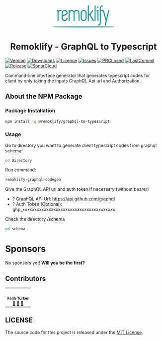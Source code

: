 <p align="center">
  <a href="https://remoklify.com">
    <img src="https://raw.githubusercontent.com/remoklify/remoklify.github.io/master/assets/logo/brand-logo.png" alt="Logo" width=200>
  </a>
</p>

<h1 align="center">
Remoklify - GraphQL to Typescript
</h1>

[![Version](https://img.shields.io/npm/v/@remoklify/graphql-to-typescript?color=CB3837&style=for-the-badge&logo=npm)](https://www.npmjs.com/package/@remoklify/graphql-to-typescript)
[![Downloads](https://img.shields.io/npm/dt/@remoklify/graphql-to-typescript?color=CB3837&logo=npm&style=for-the-badge)](https://www.npmjs.com/package/@remoklify/graphql-to-typescript)
[![License](https://img.shields.io/github/license/remoklify/graphql-to-typescript?color=43b043&style=for-the-badge)](LICENSE)
[![Issues](https://img.shields.io/github/issues/remoklify/graphql-to-typescript?color=43b043&style=for-the-badge)](https://github.com/remoklify/graphql-to-typescript/issues)
[![PRCLosed](https://img.shields.io/github/issues-pr-closed-raw/remoklify/graphql-to-typescript?color=43b043&style=for-the-badge)](https://github.com/remoklify/graphql-to-typescript/pulls?q=is%3Apr+is%3Aclosed)
[![LastCommit](https://img.shields.io/github/last-commit/remoklify/graphql-to-typescript?color=43b043&style=for-the-badge)](https://github.com/remoklify/graphql-to-typescript/commits/master)
[![Release](https://img.shields.io/github/release/remoklify/graphql-to-typescript?include_prereleases&color=43b043&style=for-the-badge)](https://github.com/remoklify/graphql-to-typescript/releases)
[![SonarCloud](https://img.shields.io/sonar/quality_gate/remoklify_graphql-to-typescript?server=https%3A%2F%2Fsonarcloud.io&label=Sonar%20Cloud&style=for-the-badge&logo=sonarcloud)](https://sonarcloud.io/dashboard?id=remoklify_graphql-to-typescript)

Command-line interface generator that generates typescript codes for client by only taking the inputs GraphQL Api url and Authorization.

## About the NPM Package

### Package Installation

```sh
npm install -g @remoklify/graphql-to-typescript
```

### Usage
Go to directory you want to generate client typescript codes from graphql schema:
```sh
cd Directory
```

Run command:

```sh
remoklify-graphql-codegen
```

Give the GraphQL API url and auth token if necessary (without bearer)

* ? GraphQL API Url:  https://api.github.com/graphql
* ? Auth Token (Optional):  ghp_xxxxxxxxxxxxxxxxxxxxxxxxxxxxxxxxxxxxxxx

Check the directory /schema
```sh
cd schema
```

# Sponsors

No sponsors yet! **Will you be the first?**

## Contributors

<!-- ALL-CONTRIBUTORS-LIST:START - Do not remove or modify this section -->
<!-- prettier-ignore-start -->
<!-- markdownlint-disable -->
<table>
  <tr>
    <td align="center"><a href="https://github.com/fatihturker"><img src="https://avatars1.githubusercontent.com/u/2202179?s=460&u=261b1129e7106c067783cb022ab9999aad833bdc&v=4" width="100px;" alt=""/><br /><sub><b>Fatih Turker</b></sub></a><br /><a href="https://github.com/remoklify/graphql-to-typescript/issues/created_by/fatihturker" title="Answering Questions">💬</a> <a href="https://github.com/remoklify/graphql-to-typescript/commits?author=fatihturker" title="Documentation">📖</a> <a href="https://github.com/remoklify/graphql-to-typescript/pulls?q=is%3Apr+reviewed-by%3Afatihturker" title="Reviewed Pull Requests">👀</a></td>
  </tr>
</table>

<!-- markdownlint-enable -->
<!-- prettier-ignore-end -->

<!-- ALL-CONTRIBUTORS-LIST:END -->

## LICENSE

The source code for this project is released under the [MIT License](https://github.com/remoklify/graphql-to-typescript/blob/develop/LICENSE).
